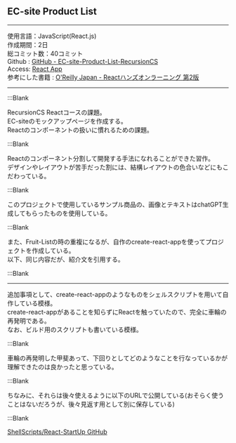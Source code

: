 ## EC-site Product List  

---  

使用言語：JavaScript(React.js)  
作成期間：2日  
総コミット数：40コミット  
Github : [GitHub - EC-site-Product-List-RecursionCS](https://github.com/kip2/EC-site-Product-List-RecursionCS)  
Access: [React App](https://kip2.github.io/EC-site-Product-List-RecursionCS/)  
参考にした書籍 : [O'Reilly Japan - Reactハンズオンラーニング 第2版](https://www.oreilly.co.jp//books/9784873119380/)  

---  

:::Blank

RecursionCS Reactコースの課題。  
EC-siteのモックアップページを作成する。  
Reactのコンポーネントの扱いに慣れるための課題。  

:::Blank

Reactのコンポーネント分割して開発する手法になれることができた習作。  
デザインやレイアウトが苦手だった割には、結構レイアウトの色合いなどにもこだわっている。  

:::Blank

このプロジェクトで使用しているサンプル商品の、画像とテキストはchatGPT生成してもらったものを使用している。  

:::Blank

また、Fruit-Listの時の重複になるが、自作のcreate-react-appを使ってプロジェクトを作成している。  
以下、同じ内容だが、紹介文を引用する。  

:::Blank

---  

追加事項として、create-react-appのようなものをシェルスクリプトを用いて自作している模様。  
create-react-appがあることを知らずにReactを触っていたので、完全に車輪の再発明である。  
なお、ビルド用のスクリプトも書いている模様。  

:::Blank

車輪の再発明した甲斐あって、下回りとしてどのようなことを行なっているかが理解できたのは良かったと思っている。  

:::Blank

ちなみに、それらは後々使えるように以下のURLで公開している(おそらく使うことはないだろうが、後々見返す用として別に保存している)  

:::Blank

[ShellScripts/React-StartUp GitHub](https://github.com/kip2/ShellScripts/tree/main/React-StartUp)  


